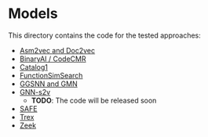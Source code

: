 # Models

This directory contains the code for the tested approaches:

- [Asm2vec and Doc2vec](Asm2vec)
- [BinaryAI / CodeCMR](CodeCMR)
- [Catalog1](Catalog1)
- [FunctionSimSearch](functionsimsearch)
- [GGSNN and GMN](GGSNN-GMN)
- [GNN-s2v](GNN-s2v)
    * **TODO**: The code will be released soon
- [SAFE](SAFE)
- [Trex](Trex)
- [Zeek](Zeek)
